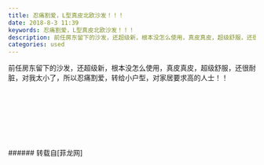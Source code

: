 ```yaml
---
title: 忍痛割爱，L型真皮北欧沙发！！！
date: 2018-8-3 11:39
keywords: 忍痛割爱，L型真皮北欧沙发！！！
description: 前任房东留下的沙发，还超级新，根本没怎么使用，真皮真皮，超级舒服，还很耐脏，对我太小了，所以忍痛割爱，转给小户型，对家居要求高的人士！！
categories: used
---
```

<td class="t_f" id="postmessage_1588210">

前任房东留下的沙发，还超级新，根本没怎么使用，真皮真皮，超级舒服，还很耐脏，对我太小了，所以忍痛割爱，转给小户型，对家居要求高的人士！！<br/>
<img alt="" border="0" class="zoom" data-cf-modified-aa9a8a34f36f09112bee3746-="" file="http://www.flw.ph/data/appbyme/upload/image/201808/03/DVklKwaRDPnp.jpg" id="aimg_xLbLN" lazyloadthumb="1" onclick="" onmouseover="" src="http://www.flw.ph/data/appbyme/upload/image/201808/03/DVklKwaRDPnp.jpg"/><br/>
<br/>
<img alt="" border="0" class="zoom" data-cf-modified-aa9a8a34f36f09112bee3746-="" file="http://www.flw.ph/data/appbyme/upload/image/201808/03/vJ74RAq1o9dd.jpg" id="aimg_uqrPb" lazyloadthumb="1" onclick="" onmouseover="" src="http://www.flw.ph/data/appbyme/upload/image/201808/03/vJ74RAq1o9dd.jpg"/><br/>
<br/>
<img alt="" border="0" class="zoom" data-cf-modified-aa9a8a34f36f09112bee3746-="" file="http://www.flw.ph/data/appbyme/upload/image/201808/03/sQT6OyPi45F4.jpg" id="aimg_zQsUD" lazyloadthumb="1" onclick="" onmouseover="" src="http://www.flw.ph/data/appbyme/upload/image/201808/03/sQT6OyPi45F4.jpg"/><br/>
<br/>
<img alt="" border="0" class="zoom" data-cf-modified-aa9a8a34f36f09112bee3746-="" file="http://www.flw.ph/data/appbyme/upload/image/201808/03/qrXT8Ifqj9wB.jpg" id="aimg_VEk9k" lazyloadthumb="1" onclick="" onmouseover="" src="http://www.flw.ph/data/appbyme/upload/image/201808/03/qrXT8Ifqj9wB.jpg"/><br/>
<br/>
<img alt="" border="0" class="zoom" data-cf-modified-aa9a8a34f36f09112bee3746-="" file="http://www.flw.ph/data/appbyme/upload/image/201808/03/5lwzY08JqBKH.jpg" id="aimg_MeT3j" lazyloadthumb="1" onclick="" onmouseover="" src="http://www.flw.ph/data/appbyme/upload/image/201808/03/5lwzY08JqBKH.jpg"/><br/>
<br/>
<img alt="" border="0" class="zoom" data-cf-modified-aa9a8a34f36f09112bee3746-="" file="http://www.flw.ph/data/appbyme/upload/image/201808/03/lxg9pxWWlWZA.jpg" id="aimg_Qo1Hh" lazyloadthumb="1" onclick="" onmouseover="" src="http://www.flw.ph/data/appbyme/upload/image/201808/03/lxg9pxWWlWZA.jpg"/><br/>
<br/>
<img alt="" border="0" class="zoom" data-cf-modified-aa9a8a34f36f09112bee3746-="" file="http://www.flw.ph/data/appbyme/upload/image/201808/03/esfKIUcr2smx.jpg" id="aimg_z2eZ9" lazyloadthumb="1" onclick="" onmouseover="" src="http://www.flw.ph/data/appbyme/upload/image/201808/03/esfKIUcr2smx.jpg"/><br/>
<br/>
</td>
###### 转载自[菲龙网]